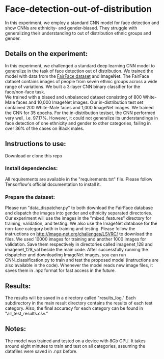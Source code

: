 # Face-detection-out-of-distribution
In this experiment, we employ a standard CNN model for face detection and show CNNs are ethnicity- and gender-biased. They struggle with generalizing their understanding to out of distribution ethnic groups and gender.

## Details on the experiment:
In this experiment, we challenged a standard deep learning CNN model to generalize in the task of face detection out of distribution. 
We trained the model with data from the [FairFace dataset](https://github.com/joojs/fairface) and ImageNet. 
The FairFace dataset contains images of people from seven ethnic groups across a wide range of variations.
We built a 3-layer CNN binary classifier for the face/non-face task.  
We trained with a biased and unbalanced dataset consisting of 800 White-Male faces and 10,000 ImageNet images. 
Our in-distribution test set contained 200 White-Male faces and 1,000 ImageNet images.
We trained the CNN for 35 epochs. For the in-distribution testset, the CNN performed very well, i.e. 97.17%. 
However, it could not generalize its understandings in face detection of one ethnicity and gender to other categories, failing in over 36% of the cases on Black males. 
## Instructions to use: 
Download or clone this repo
### Install dependencies:
All requirements are available in the "requirements.txt" file.
Please follow Tensorflow's official documentation to install it.
### Prepare the dataset:
Please run "data_dispatcher.py" to both download the FairFace database and dispatch the images into gender and ethnicity separated directories. Our experiment will use the images in the "mixed_features" directory for training, validation, and testing.
We also use the ImageNet database for the non-face category both in training and testing. Please follow the instructions on http://image-net.org/challenges/LSVRC/ to download the files. We used 10000 images for training and another 1000 images for validation. Save them respectively in directories called imagenet_128 and imagenet_128_val beside the main code.
After successfully running the dispatcher and downloading ImageNet images, you can run CNN_classification.py to train and test the proposed model (instructions are also available in the code).
Whenever the model reads new image files, it saves them in .npz format for fast access in the future.
## Results:
The results will be saved in a directory called "results_log." Each subdirectory in the main result directory contains the results of each test category. Also, the final accuracy for each category can be found in "all_test_results.csv."
## Notes:
The model was trained and tested on a device with 8Gb GPU. It takes around eight minutes to train and test on all categories, assuming the datafiles were saved in .npz before.
